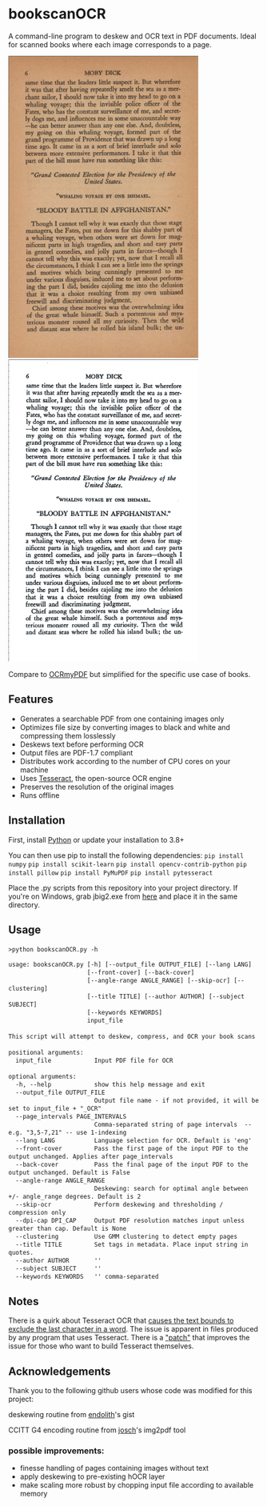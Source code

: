 # bookscanOCR
A command-line program to deskew and OCR text in PDF documents. Ideal for scanned books where each image corresponds to a page. 

![before](images/before.png) ![after](images/after.gif)

Compare to [OCRmyPDF](https://github.com/ocrmypdf/OCRmyPDF/) but simplified for the specific use case of books.

## Features
- Generates a searchable PDF from one containing images only
- Optimizes file size by converting images to black and white and compressing them losslessly
- Deskews text before performing OCR
- Output files are PDF-1.7 compliant
- Distributes work according to the number of CPU cores on your machine
- Uses [Tesseract](https://github.com/tesseract-ocr/tesseract), the open-source OCR engine
- Preserves the resolution of the original images
- Runs offline

## Installation
First, install [Python](https://www.python.org/downloads/) or update your installation to 3.8+

You can then use pip to install the following dependencies:
`pip install numpy`
`pip install scikit-learn`
`pip install opencv-contrib-python`
`pip install pillow`
`pip install PyMuPDF`
`pip install pytesseract`

Place the .py scripts from this repository into your project directory. If you're on Windows, grab jbig2.exe from [here](https://sourceforge.net/projects/jbig2enc/files/latest/download) and place it in the same directory.

## Usage
`>python bookscanOCR.py -h`
```
usage: bookscanOCR.py [-h] [--output_file OUTPUT_FILE] [--lang LANG]
                      [--front-cover] [--back-cover]
                      [--angle-range ANGLE_RANGE] [--skip-ocr] [--clustering]
                      [--title TITLE] [--author AUTHOR] [--subject SUBJECT]
                      [--keywords KEYWORDS]
                      input_file

This script will attempt to deskew, compress, and OCR your book scans

positional arguments:
  input_file            Input PDF file for OCR

optional arguments:
  -h, --help            show this help message and exit
  --output_file OUTPUT_FILE
                        Output file name - if not provided, it will be set to input_file + "_OCR"
  --page_intervals PAGE_INTERVALS
                        Comma-separated string of page intervals  -- e.g. "3,5-7,21" -- use 1-indexing 
  --lang LANG           Language selection for OCR. Default is 'eng'
  --front-cover         Pass the first page of the input PDF to the output unchanged. Applies after page_intervals
  --back-cover          Pass the final page of the input PDF to the output unchanged. Default is False
  --angle-range ANGLE_RANGE
                        Deskewing: search for optimal angle between +/- angle_range degrees. Default is 2
  --skip-ocr            Perform deskewing and thresholding / compression only
  --dpi-cap DPI_CAP     Output PDF resolution matches input unless greater than cap. Default is None
  --clustering          Use GMM clustering to detect empty pages
  --title TITLE         Set tags in metadata. Place input string in quotes.
  --author AUTHOR       ''
  --subject SUBJECT     ''
  --keywords KEYWORDS   '' comma-separated
```
## Notes

There is a quirk about Tesseract OCR that [causes the text bounds to exclude the last character in a word](https://github.com/tesseract-ocr/tesseract/issues/2879). The issue is apparent in files produced by any program that uses Tesseract. There is a ["patch"](https://github.com/tesseract-ocr/tesseract/issues/2879#issuecomment-583896719) that improves the issue for those who want to build Tesseract themselves.

## Acknowledgements
Thank you to the following github users whose code was modified for this project:

deskewing routine from [endolith](https://gist.github.com/endolith/334196bac1cac45a4893#)'s gist

CCITT G4 encoding routine from [josch](https://github.com/josch/img2pdf)'s  img2pdf tool


### possible improvements:
- finesse handling of pages containing images without text
- apply deskewing to pre-existing hOCR layer
- make scaling more robust by chopping input file according to available memory
